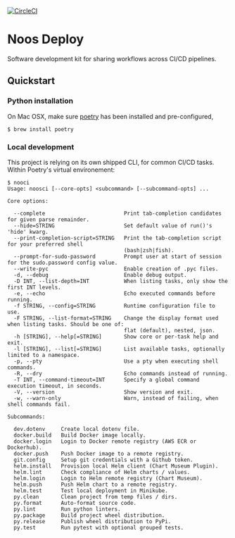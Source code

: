 [![CircleCI](https://circleci.com/gh/noosenergy/noos-deploy.svg?style=svg&circle-token=68d1a71e4f53ab1a1f33110e9a8c24bd3300a8ba)](https://circleci.com/gh/noosenergy/noos-deploy)

# Noos Deploy

Software development kit for sharing workflows across CI/CD pipelines.

## Quickstart

### Python installation

On Mac OSX, make sure [poetry](https://python-poetry.org/) has been installed and pre-configured,

    $ brew install poetry

### Local development

This project is relying on its own shipped CLI, for common CI/CD tasks. Within Poetry's virtual environement:

```
$ nooci
Usage: noosci [--core-opts] <subcommand> [--subcommand-opts] ...

Core options:

  --complete                         Print tab-completion candidates for given parse remainder.
  --hide=STRING                      Set default value of run()'s 'hide' kwarg.
  --print-completion-script=STRING   Print the tab-completion script for your preferred shell
                                     (bash|zsh|fish).
  --prompt-for-sudo-password         Prompt user at start of session for the sudo.password config value.
  --write-pyc                        Enable creation of .pyc files.
  -d, --debug                        Enable debug output.
  -D INT, --list-depth=INT           When listing tasks, only show the first INT levels.
  -e, --echo                         Echo executed commands before running.
  -f STRING, --config=STRING         Runtime configuration file to use.
  -F STRING, --list-format=STRING    Change the display format used when listing tasks. Should be one of:
                                     flat (default), nested, json.
  -h [STRING], --help[=STRING]       Show core or per-task help and exit.
  -l [STRING], --list[=STRING]       List available tasks, optionally limited to a namespace.
  -p, --pty                          Use a pty when executing shell commands.
  -R, --dry                          Echo commands instead of running.
  -T INT, --command-timeout=INT      Specify a global command execution timeout, in seconds.
  -V, --version                      Show version and exit.
  -w, --warn-only                    Warn, instead of failing, when shell commands fail.

Subcommands:

  dev.dotenv     Create local dotenv file.
  docker.build   Build Docker image locally.
  docker.login   Login to Docker remote registry (AWS ECR or Dockerhub).
  docker.push    Push Docker image to a remote registry.
  git.config     Setup git credentials with a Github token.
  helm.install   Provision local Helm client (Chart Museum Plugin).
  helm.lint      Check compliance of Helm charts / values.
  helm.login     Login to Helm remote registry (Chart Museum).
  helm.push      Push Helm chart to a remote registry.
  helm.test      Test local deployment in Minikube.
  py.clean       Clean project from temp files / dirs.
  py.format      Auto-format source code.
  py.lint        Run python linters.
  py.package     Build project wheel distribution.
  py.release     Publish wheel distribution to PyPi.
  py.test        Run pytest with optional grouped tests.
```
